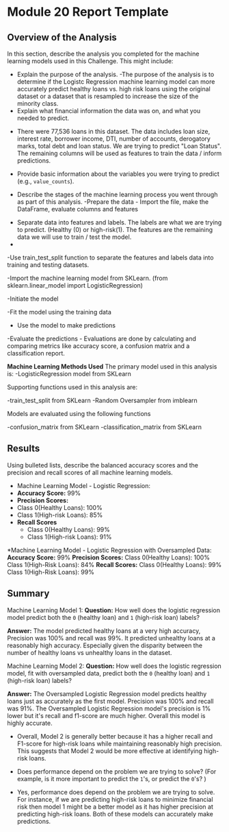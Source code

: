 ﻿
# Module 20 Report Template

  

## Overview of the Analysis

  

In this section, describe the analysis you completed for the machine learning models used in this Challenge. This might include:

  

* Explain the purpose of the analysis.
-The purpose of the analysis is to determine if the Logistc Regression machine learning model can more accurately predict healthy loans vs. high risk loans using the original dataset or a dataset that is resampled to increase the size of the minority class.
* Explain what financial information the data was on, and what you needed to predict.
- There were 77,536 loans in this dataset. The data includes loan size, interest rate, borrower income, DTI, number of accounts, derogatory marks, total debt and loan status. We are trying to predict "Loan Status". The remaining columns will be used as features to train the data / inform predictions.
* Provide basic information about the variables you were trying to predict (e.g., `value_counts`).

* Describe the stages of the machine learning process you went through as part of this analysis.
-Prepare the data - Import the file, make the DataFrame, evaluate columns and features

- Separate data into features and labels. The labels are what we are trying to predict. (Healthy (0) or high-risk(1). The features are the remaining data we will use to train / test the model.
- 
-Use train_test_split function to separate the features and labels data into training and testing datasets. 

-Import the machine learning model from SKLearn. (from sklearn.linear_model import LogisticRegression)

-Initiate the model

-Fit the model using the training data

- Use the model to make predictions 

-Evaluate the predictions - Evaluations are done by calculating and comparing metrics like accuracy score, a confusion matrix and a classification report.

**Machine Learning Methods Used**
The primary model used in this analysis is:
-LogisticRegression model from SKLearn

Supporting functions used in this analysis are:

-train_test_split from SKLearn
-Random Oversampler from imblearn

Models are evaluated using the following functions

-confusion_matrix from SKLearn
-classification_matrix from SKLearn
  

## Results

  

Using bulleted lists, describe the balanced accuracy scores and the precision and recall scores of all machine learning models.

  

* Machine Learning Model - Logistic Regression:
* **Accuracy Score:** 99%
* **Precision Scores:** 
* Class 0(Healthy Loans): 100%
* Class 1(High-risk Loans): 85%
* **Recall Scores**
	* Class 0(Healthy Loans): 99%
	* Class 1(High-risk Loans): 91%


*Machine Learning Model - Logistic Regression with Oversampled Data:
**Accuracy Score:** 99%
**Precision Scores:**
Class 0(Healthy Loans): 100%
Class 1(High-Risk Loans): 84%
**Recall Scores:**
Class 0(Healthy Loans): 99%
Class 1(High-Risk Loans): 99%

  

## Summary

  

Machine Learning Model 1:
**Question:** How well does the logistic regression model predict both the `0` (healthy loan) and `1` (high-risk loan) labels?

**Answer:** The model predicted healthy loans at a very high accuracy, Precision was 100% and recall was 99%. It predicted unhealthy loans at a reasonably high accuracy. Especially given the disparity between the number of healthy loans vs unhealthy loans in the dataset. 

Machine Learning Model 2:
**Question:** How well does the logistic regression model, fit with oversampled data, predict both the `0` (healthy loan) and `1` (high-risk loan) labels?

**Answer:** The Oversampled Logistic Regression model predicts healthy loans just as accurately as the first model. Precision was 100% and recall was 91%.
The Oversampled Logistic Regression model's precision is 1% lower but it's recall and f1-score are much higher. Overall this model is highly accurate.

* Overall, Model 2 is generally better because it has a higher recall and F1-score for high-risk loans while maintaining reasonably high precision. This suggests that Model 2 would be more effective at identifying high-risk loans. 

* Does performance depend on the problem we are trying to solve? (For example, is it more important to predict the `1`'s, or predict the `0`'s? ) 
* Yes, performance does depend on the problem we are trying to solve. For instance, if we are predicting high-risk loans to minimize financial risk then model 1 might be a better model as it has higher precision at predicting high-risk loans. Both of these models can accurately make predictions.

  


